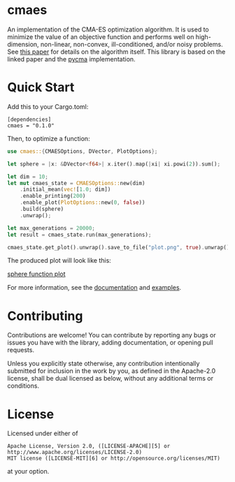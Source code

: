 # cmaes

An implementation of the CMA-ES optimization algorithm. It is used to minimize the value of an objective function and performs well on high-dimension, non-linear, non-convex, ill-conditioned, and/or noisy problems. See [this paper][0] for details on the algorithm itself. This library is based on the linked paper and the [pycma][1] implementation.

# Quick Start

Add this to your Cargo.toml:

```
[dependencies]
cmaes = "0.1.0"
```

Then, to optimize a function:
```rust
use cmaes::{CMAESOptions, DVector, PlotOptions};

let sphere = |x: &DVector<f64>| x.iter().map(|xi| xi.powi(2)).sum();

let dim = 10;
let mut cmaes_state = CMAESOptions::new(dim)
    .initial_mean(vec![1.0; dim])
    .enable_printing(200)
    .enable_plot(PlotOptions::new(0, false))
    .build(sphere)
    .unwrap();

let max_generations = 20000;
let result = cmaes_state.run(max_generations);

cmaes_state.get_plot().unwrap().save_to_file("plot.png", true).unwrap();
```

The produced plot will look like this:

[sphere function plot][2]

For more information, see the [documentation][3] and [examples][4].

# Contributing

Contributions are welcome! You can contribute by reporting any bugs or issues you have with the library, adding documentation, or opening pull requests.

Unless you explicitly state otherwise, any contribution intentionally submitted for inclusion in the work by you, as defined in the Apache-2.0 license, shall be dual licensed as below, without any additional terms or conditions.

# License

Licensed under either of

    Apache License, Version 2.0, ([LICENSE-APACHE][5] or http://www.apache.org/licenses/LICENSE-2.0)
    MIT license ([LICENSE-MIT][6] or http://opensource.org/licenses/MIT)

at your option.

[0]: https://arxiv.org/pdf/1604.00772.pdf
[1]: https://github.com/CMA-ES/pycma
[2]: https://github.com/pengowen123/cmaes/tree/master/images/plot_sphere.png
[3]: https://docs.rs/cmaes/latest/cmaes
[4]: https://github.com/pengowen123/cmaes/tree/master/examples
[5]: https://github.com/pengowen123/cmaes/tree/master/LICENSE-APACHE
[6]: https://github.com/pengowen123/cmaes/tree/master/LICENSE-MIT
